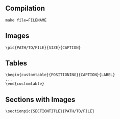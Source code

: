 ## Compilation
```make file=FILENAME```

## Images
```\pic{PATH/TO/FILE}{SIZE}{CAPTION}```  

## Tables  
```
\begin{customtable}{POSITIONING}{CAPTION}{LABEL}
...
\end{customtable}
```

## Sections with Images  
```\sectionpic{SECTIONTITLE}{PATH/TO/FILE}```
